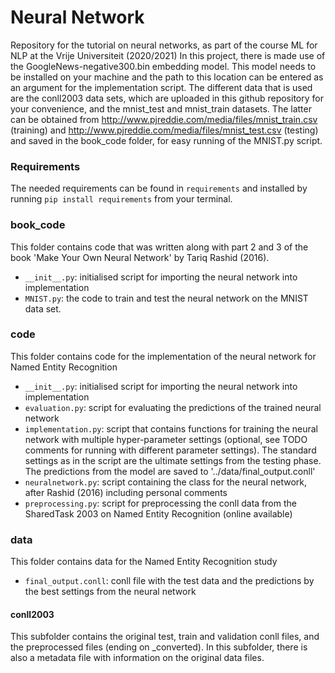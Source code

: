 # Neural Network
Repository for the tutorial on neural networks, as part of the course ML for NLP at the Vrije Universiteit (2020/2021)
In this project, there is made use of the GoogleNews-negative300.bin embedding model. This model needs to be installed on your machine and the path to this location can be entered as an argument for the implementation script. 
The different data that is used are the conll2003 data sets, which are uploaded in this github repository for your convenience, and the mnist_test and mnist_train datasets. The latter can be obtained from http://www.pjreddie.com/media/files/mnist_train.csv (training)
and http://www.pjreddie.com/media/files/mnist_test.csv (testing) and saved in the book_code folder, for easy running of the MNIST.py script.

### Requirements 
The needed requirements can be found in `requirements` and installed by running
```pip install requirements``` from your terminal.

### book_code
This folder contains code that was written along with part 2 and 3 of the book 'Make Your Own Neural Network' by Tariq Rashid (2016).
* `__init__.py`: initialised script for importing the neural network into implementation
* `MNIST.py`: the code to train and test the neural network on the MNIST data set. 

### code 
This folder contains code for the implementation of the neural network for Named Entity Recognition
* `__init__.py`: initialised script for importing the neural network into implementation
* `evaluation.py`: script for evaluating the predictions of the trained neural network
* `implementation.py`: script that contains functions for training the neural network with multiple hyper-parameter settings (optional, see TODO comments for running with different parameter settings). The standard settings as in the script are the ultimate settings from the testing phase. The predictions from the model are saved to '../data/final_output.conll'
* `neuralnetwork.py`: script containing the class for the neural network, after Rashid (2016) including personal comments 
* `preprocessing.py`: script for preprocessing the conll data from the SharedTask 2003 on Named Entity Recognition (online available)

### data
This folder contains data for the Named Entity Recognition study
* `final_output.conll`: conll file with the test data and the predictions by the best settings from the neural network

#### conll2003
This subfolder contains the original test, train and validation conll files, and the preprocessed files (ending on _converted). In this subfolder, there is also a metadata file with information on the original data files.

